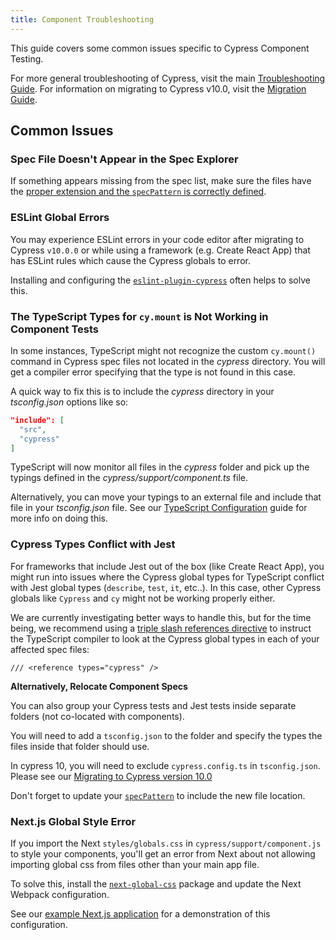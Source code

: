 ```yaml
---
title: Component Troubleshooting
---
```


<CtBetaAlert></CtBetaAlert>

This guide covers some common issues specific to Cypress Component Testing.

For more general troubleshooting of Cypress, visit the main
[Troubleshooting Guide](/guides/references/troubleshooting). For information on
migrating to Cypress v10.0, visit the
[Migration Guide](/guides/references/migration-guide#Migrating-to-Cypress-version-10-0).

## Common Issues

### Spec File Doesn't Appear in the Spec Explorer

If something appears missing from the spec list, make sure the files have the
[proper extension and the `specPattern` is correctly defined](/guides/component-testing/component-framework-configuration#Spec-Pattern-for-Component-Tests).

### ESLint Global Errors

You may experience ESLint errors in your code editor after migrating to Cypress
`v10.0.0` or while using a framework (e.g. Create React App) that has ESLint
rules which cause the Cypress globals to error.

Installing and configuring the
[`eslint-plugin-cypress`](https://www.npmjs.com/package/eslint-plugin-cypress)
often helps to solve this.

### The TypeScript Types for `cy.mount` is Not Working in Component Tests

In some instances, TypeScript might not recognize the custom `cy.mount()`
command in Cypress spec files not located in the _cypress_ directory. You will
get a compiler error specifying that the type is not found in this case.

A quick way to fix this is to include the _cypress_ directory in your
_tsconfig.json_ options like so:

```json
"include": [
  "src",
  "cypress"
]
```

TypeScript will now monitor all files in the _cypress_ folder and pick up the
typings defined in the _cypress/support/component.ts_ file.

Alternatively, you can move your typings to an external file and include that
file in your _tsconfig.json_ file. See our
[TypeScript Configuration](guides/tooling/typescript-support#Using-an-External-Typings-File)
guide for more info on doing this.

### Cypress Types Conflict with Jest

For frameworks that include Jest out of the box (like Create React App), you
might run into issues where the Cypress global types for TypeScript conflict
with Jest global types (`describe`, `test`, `it`, etc..). In this case, other
Cypress globals like `Cypress` and `cy` might not be working properly either.

We are currently investigating better ways to handle this, but for the time
being, we recommend using a
[triple slash references directive](https://www.typescriptlang.org/docs/handbook/triple-slash-directives.html#-reference-types-)
to instruct the TypeScript compiler to look at the Cypress global types in each
of your affected spec files:

```
/// <reference types="cypress" />
```

<!--
Some frameworks or libraries are strongly opinionated about TypeScript
configuration. For example, Create React App assumes the root level
`tsconfig.json` is the source of truth for compiling your application. CRA comes
with Jest integrated, but does not support additional tsconfig files.

<Alert type="info">

**⚠️ There is currently an open CRA issue about this:**

- [Multiple TS compiler settings in CRA](https://github.com/facebook/create-react-app/issues/6023)
- [How this affects users of Cypress, Storybook, etc](https://github.com/facebook/create-react-app/issues/6023#issuecomment-1121363489)

</Alert>
-->

**Alternatively, Relocate Component Specs**

You can also group your Cypress tests and Jest tests inside separate folders
(not co-located with components).

You will need to add a `tsconfig.json` to the folder and specify the types the
files inside that folder should use.

In cypress 10, you will need to exclude `cypress.config.ts` in `tsconfig.json`.
Please see our
[Migrating to Cypress version 10.0](/guides/references/migration-guide#Clashing-types-with-Jest)

Don't forget to update your
[`specPattern`](https://docs.cypress.io/guides/references/configuration#component)
to include the new file location.

### Next.js Global Style Error

If you import the Next `styles/globals.css` in `cypress/support/component.js` to
style your components, you'll get an error from Next about not allowing
importing global css from files other than your main app file.

To solve this, install the
[`next-global-css`](https://www.npmjs.com/package/next-global-css) package and
update the Next Webpack configuration.

<Alert type="info">

See our <Icon name="github"></Icon>
[example Next.js application](https://github.com/cypress-io/cypress-component-testing-apps/blob/v10-complete/react-next12-ts/next.config.js)
for a demonstration of this configuration.

</Alert>
